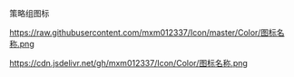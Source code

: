 策略组图标

https://raw.githubusercontent.com/mxm012337/Icon/master/Color/图标名称.png

https://cdn.jsdelivr.net/gh/mxm012337/Icon/Color/图标名称.png
